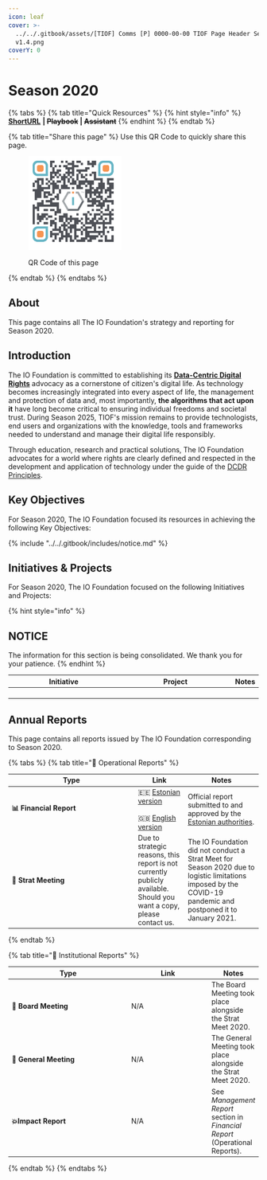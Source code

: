 ```yaml
---
icon: leaf
cover: >-
  ../../.gitbook/assets/[TIOF] Comms [P] 0000-00-00 TIOF Page Header Season XXX
  v1.4.png
coverY: 0
---
```


# Season 2020

{% tabs %}
{% tab title="Quick Resources" %}
{% hint style="info" %}
[**ShortURL**](https://short.theiofoundation.org/TIOFAR2020) **|&#x20;**~~**Playbook**~~**&#x20;|&#x20;**~~**Assistant**~~
{% endhint %}
{% endtab %}

{% tab title="Share this page" %}
Use this QR Code to quickly share this page.

<figure><img src="../../.gitbook/assets/[TIOF] Comms [P] 0000-00-00 TIOF QR Code Annual Report 2020 XXX v1.0.png" alt="" width="188"><figcaption><p>QR Code of this page</p></figcaption></figure>
{% endtab %}
{% endtabs %}

## About

This page contains all The IO Foundation's strategy and reporting for Season 2020.

## Introduction

The IO Foundation is committed to establishing its [**Data-Centric Digital Rights**](https://tiof.click/DCDRAdvocacy) advocacy as a cornerstone of citizen's digital life. As technology becomes increasingly integrated into every aspect of life, the management and protection of data and, most importantly, **the algorithms that act upon it** have long become critical to ensuring individual freedoms and societal trust. During Season 2025, TIOF's mission remains to provide technologists, end users and organizations with the knowledge, tools and frameworks needed to understand and manage their digital life responsibly.

Through education, research and practical solutions, The IO Foundation advocates for a world where rights are clearly defined and respected in the development and application of technology under the guide of the [DCDR Principles](https://tiof.click/DCDRPrinciples).

## Key Objectives

For Season 2020, The IO Foundation focused its resources in achieving the following Key Objectives:

{% include "../../.gitbook/includes/notice.md" %}

## Initiatives & Projects

For Season 2020, The IO Foundation focused on the following Initiatives and Projects:

{% hint style="info" %}
## NOTICE

The information for this section is being consolidated. We thank you for your patience.
{% endhint %}

<table><thead><tr><th width="283">Initiative</th><th width="293">Project</th><th>Notes</th></tr></thead><tbody><tr><td></td><td></td><td></td></tr><tr><td></td><td></td><td></td></tr><tr><td></td><td></td><td></td></tr><tr><td></td><td></td><td></td></tr></tbody></table>

## Annual Reports

This page contains all reports issued by The IO Foundation corresponding to Season 2020.

{% tabs %}
{% tab title="📘 Operational Reports" %}
<table><thead><tr><th width="240">Type</th><th>Link</th><th>Notes</th></tr></thead><tbody><tr><td><strong>📊 Financial Report</strong></td><td><span data-gb-custom-inline data-tag="emoji" data-code="1f1ea-1f1ea">🇪🇪</span> <a href="https://short.theiofoundation.org/TIOFAR2020EST">Estonian version</a><br><br><span data-gb-custom-inline data-tag="emoji" data-code="1f1ec-1f1e7">🇬🇧</span> <a href="https://short.theiofoundation.org/TIOFAR2020ENG">English version</a></td><td>Official report submitted to and approved by the <a href="https://ariregister.rik.ee/eng">Estonian authorities</a>.</td></tr><tr><td><strong>📑 Strat Meeting</strong></td><td>Due to strategic reasons, this report is not currently publicly available.<br>Should you want a copy, please contact us.</td><td>The IO Foundation did not conduct a Strat Meet for Season 2020 due to logistic limitations imposed by the COVID-19 pandemic and postponed it to January 2021.</td></tr></tbody></table>
{% endtab %}

{% tab title="📕 Institutional Reports" %}
<table><thead><tr><th width="237">Type</th><th width="155">Link</th><th>Notes</th></tr></thead><tbody><tr><td>📙 <strong>Board Meeting</strong></td><td>N/A</td><td>The Board Meeting took place alongside the Strat Meet 2020.</td></tr><tr><td><strong>📗 General Meeting</strong></td><td>N/A</td><td>The General Meeting took place alongside the Strat Meet 2020.</td></tr><tr><td><strong>💥Impact Report</strong></td><td>N/A</td><td>See <em>Management Report</em> section in <em>Financial Report</em> (Operational Reports).</td></tr></tbody></table>
{% endtab %}
{% endtabs %}
